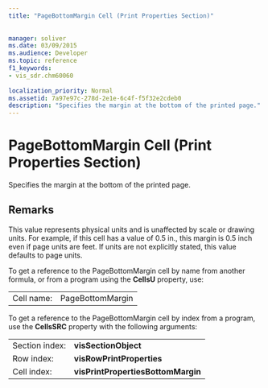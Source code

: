 ```yaml
---
title: "PageBottomMargin Cell (Print Properties Section)"
 
 
manager: soliver
ms.date: 03/09/2015
ms.audience: Developer
ms.topic: reference
f1_keywords:
- vis_sdr.chm60060
 
localization_priority: Normal
ms.assetid: 7a97e97c-278d-2e1e-6c4f-f5f32e2cdeb0
description: "Specifies the margin at the bottom of the printed page."
---
```


# PageBottomMargin Cell (Print Properties Section)

Specifies the margin at the bottom of the printed page.
  
## Remarks

This value represents physical units and is unaffected by scale or drawing units. For example, if this cell has a value of 0.5 in., this margin is 0.5 inch even if page units are feet. If units are not explicitly stated, this value defaults to page units. 
  
To get a reference to the PageBottomMargin cell by name from another formula, or from a program using the **CellsU** property, use: 
  
|||
|:-----|:-----|
| Cell name:  <br/> | PageBottomMargin  <br/> |
   
To get a reference to the PageBottomMargin cell by index from a program, use the **CellsSRC** property with the following arguments: 
  
|||
|:-----|:-----|
| Section index:  <br/> |**visSectionObject** <br/> |
| Row index:  <br/> |**visRowPrintProperties** <br/> |
| Cell index:  <br/> |**visPrintPropertiesBottomMargin** <br/> |
   

